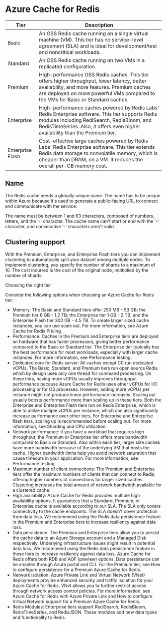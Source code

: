 # Azure Cache for Redis

| Tier | Description |
|------|-------------|
|Basic | An OSS Redis cache running on a single virtual machine (VM). This tier has no service-level agreement (SLA) and is ideal for development/test and noncritical workloads. |
| Standard | An OSS Redis cache running on two VMs in a replicated configuration.
| Premium | High-performance OSS Redis caches. This tier offers higher throughput, lower latency, better availability, and more features. Premium caches are deployed on more powerful VMs compared to the VMs for Basic or Standard caches |
| Enterprise | High-performance caches powered by Redis Labs' Redis Enterprise software. This tier supports Redis modules including RediSearch, RedisBloom, and RedisTimeSeries. Also, it offers even higher availability than the Premium tier.|
| Enterprise Flash | Cost-effective large caches powered by Redis Labs' Redis Enterprise software. This tier extends Redis data storage to nonvolatile memory, which is cheaper than DRAM, on a VM. It reduces the overall per-GB memory cost.|

## Name

The Redis cache needs a globally unique name. The name has to be unique within Azure because it's used to generate a public-facing URL to connect and communicate with the service.

The name must be between 1 and 63 characters, composed of numbers, letters, and the '-' character. The cache name can't start or end with the '-' character, and consecutive '-' characters aren't valid.

## Clustering support

With the Premium, Enterprise, and Enterprise Flash tiers you can implement clustering to automatically split your dataset among multiple nodes. To implement clustering, you specify the number of shards to a maximum of 10. The cost incurred is the cost of the original node, multiplied by the number of shards.


Choosing the right tier

Consider the following options when choosing an Azure Cache for Redis tier:

- Memory: The Basic and Standard tiers offer 250 MB – 53 GB; the Premium tier 6 GB - 1.2 TB; the Enterprise tier 1 GB - 2 TB, and the Enterprise Flash tier 300 GB - 4.5 TB. To create larger sized cache instances, you can use scale out. For more information, see Azure Cache for Redis Pricing.
- Performance: Caches in the Premium and Enterprise tiers are deployed on hardware that has faster processors, giving better performance compared to the Basic or Standard tier. The Enterprise tier typically has the best performance for most workloads, especially with larger cache instances. For more information, see Performance testing.
- Dedicated core for Redis server: All caches except C0 run dedicated vCPUs. The Basic, Standard, and Premium tiers run open source Redis, which by design uses only one thread for command processing. On these tiers, having more vCPUs usually improves throughput performance because Azure Cache for Redis uses other vCPUs for I/O processing or for OS processes. However, adding more vCPUs per instance might not produce linear performance increases. Scaling out usually boosts performance more than scaling up in these tiers. Both the Enterprise and Enterprise Flash tiers run on Redis Enterprise, which is able to utilize multiple vCPUs per instance, which can also significantly increase performance over other tiers. For Enterprise and Enterprise flash tiers, scaling up is recommended before scaling out. For more information, see Sharding and CPU utilization.
- Network performance: If you have a workload that requires high throughput, the Premium or Enterprise tier offers more bandwidth compared to Basic or Standard. Also within each tier, larger size caches have more bandwidth because of the underlying VM that hosts the cache. Higher bandwidth limits help you avoid network saturation that cause timeouts in your application. For more information, see Performance testing.
- Maximum number of client connections: The Premium and Enterprise tiers offer the maximum numbers of clients that can connect to Redis, offering higher numbers of connections for larger sized caches. Clustering increases the total amount of network bandwidth available for a clustered cache.
- High availability: Azure Cache for Redis provides multiple high availability options. It guarantees that a Standard, Premium, or Enterprise cache is available according to our SLA. The SLA only covers connectivity to the cache endpoints. The SLA doesn't cover protection from data loss. We recommend using the Redis data persistence feature in the Premium and Enterprise tiers to increase resiliency against data loss.
- Data persistence: The Premium and Enterprise tiers allow you to persist the cache data to an Azure Storage account and a Managed Disk respectively. Underlying infrastructure issues might result in potential data loss. We recommend using the Redis data persistence feature in these tiers to increase resiliency against data loss. Azure Cache for Redis offers both RDB and AOF (preview) options. Data persistence can be enabled through Azure portal and CLI. For the Premium tier, see How to configure persistence for a Premium Azure Cache for Redis.
- Network isolation: Azure Private Link and Virtual Network (VNet) deployments provide enhanced security and traffic isolation for your Azure Cache for Redis. VNet allows you to further restrict access through network access control policies. For more information, see Azure Cache for Redis with Azure Private Link and How to configure Virtual Network support for a Premium Azure Cache for Redis.
- Redis Modules: Enterprise tiers support RediSearch, RedisBloom, RedisTimeSeries, and RedisJSON. These modules add new data types and functionality to Redis.
